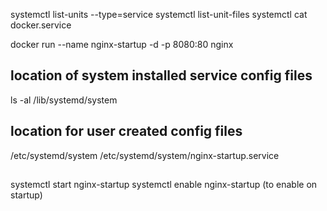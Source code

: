 systemctl list-units --type=service
systemctl list-unit-files
systemctl cat docker.service

docker run --name nginx-startup -d -p 8080:80 nginx

## location of system installed service config files
ls -al  /lib/systemd/system

## location for user created config files
/etc/systemd/system
/etc/systemd/system/nginx-startup.service

##
systemctl start nginx-startup
systemctl enable nginx-startup (to enable on startup)